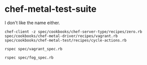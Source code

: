 chef-metal-test-suite
=====================
I don't like the name either.


```
chef-client -z spec/cookbooks/chef-server-type/recipes/zero.rb spec/cookbooks/chef-metal-driver/recipes/vagrant.rb spec/cookbooks/chef-metal-test/recipes/cycle-actions.rb
```

```
rspec spec/vagrant_spec.rb

rspec spec/fog_spec.rb
```
